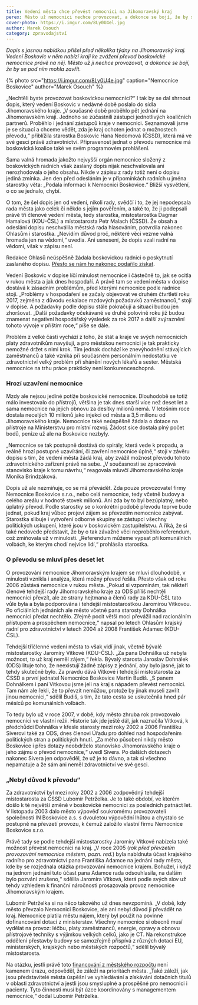 ```yaml
---
title: Vedení města chce převést nemocnici na Jihomoravský kraj
perex: Město už nemocnici nechce provozovat, a dokonce se bojí, že by se pod ním mohla zavřít.
cover-photo: https://i.imgur.com/8Ly0U4el.jpg
author: Marek Osouch
category: zpravodajství
---
```


*Dopis s jasnou nabídkou přišel před několika týdny na Jihomoravský kraj. Vedení Boskovic v něm nabízí kraji ke zvážení převod boskovické nemocnice právě na něj. Město už ji nechce provozovat, a dokonce se bojí, že by se pod ním mohla zavřít.*

{% photo src="https://i.imgur.com/8Ly0U4e.jpg" caption="Nemocnice Boskovice" author="Marek Osouch" %}

„Nechtěli byste provozovat boskovickou nemocnici?“ I tak by se dal shrnout dopis, který vedení Boskovic v nedávné době poslalo do sídla Jihomoravského kraje. „V současné době proběhlo pět jednání na Jihomoravském kraji. Jednoho se zúčastnili zástupci jednotlivých koaličních partnerů. Proběhlo i jednání zástupců kraje v nemocnici. Seznamovali jsme je se situací a chceme vědět, zda je kraj ochoten jednat o možnostech převodu,“ přiblížila starostka Boskovic Hana Nedomová (ČSSD), která má ve své gesci právě zdravotnictví. Připravenost jednat o převodu nemocnice má boskovická koalice také ve svém programovém prohlášení.

Sama valná hromada jakožto nejvyšší orgán nemocnice složený z boskovických radních však zaslaný dopis nijak neschvalovala ani nerozhodovala o jeho obsahu. Nikde v zápisu z rady totiž není o dopisu jediná zmínka. Jen den před odesláním je v připomínkách radních u jména starostky věta: „Podala informaci k Nemocnici Boskovice.“ Bližší vysvětlení, o co se jednalo, chybí.

O tom, že šel dopis jen od vedení, nikoli rady, svědčí i to, že jej nepodepsala rada města jako celek či někdo s jejím pověřením, a také to, že ji podepsali právě tři členové vedení města, tedy starostka, místostarostka Dagmar Hamalová (KDU-ČSL) a místostarosta Petr Malach (ČSSD). Že obsah a odeslání dopisu neschválila městská rada hlasováním, potvrdila nakonec Ohlasům i starostka. „Nevidím důvod proč, některé věci vezme valná hromada jen na vědomí,“ uvedla. Ani usnesení, že dopis vzali radní na vědomí, však v zápisu není.

Redakce Ohlasů neúspěšně žádala boskovickou radnici o poskytnutí zaslaného dopisu. [Přesto se nám ho nakonec podařilo získat](http://data.ohlasy.info/2017/prevod-nemocnice.pdf). 

Vedení Boskovic v dopise líčí minulost nemocnice i částečně to, jak se ocitla v rukou města a jak dnes hospodaří. A právě tam se vedení města v dopise dostává k zásadním problémům, před kterými nemocnice podle radnice stojí. „Problémy v hospodaření se začaly objevovat ve druhém čtvrtletí roku 2017, zejména z důvodu eskalace mzdových požadavků zaměstnanců,“ stojí v dopise. A požadavky podle dopisu stále pokračují a situaci budou jen zhoršovat. „Další požadavky očekávané ve druhé polovině roku již budou znamenat negativní hospodářský výsledek za rok 2017 a další zvýraznění tohoto vývoje v příštím roce,“ píše se dále.

Problém z velké části vychází z toho, že stát a kraje ve svých nemocnicích platy zdravotníkům navyšují, a pro městskou nemocnici je tak prakticky nemožné držet s nimi krok. Tím jednak dochází ke znevýhodnění stávajících zaměstnanců a také vzniká při současném personálním nedostatku ve zdravotnictví velký problém při shánění nových lékařů a sester. Městská nemocnice na trhu práce prakticky není konkurenceschopná.

### Hrozí uzavření nemocnice

Mzdy ale nejsou jediné potíže boskovické nemocnice. Dlouhodobě se totiž málo investovalo do přístrojů, většina je tak dnes starší více než deset let a sama nemocnice na jejich obnovu za desítky milionů nemá. V letošním roce dostala necelých 10 milionů jako injekci od města a 3,5 milionu od Jihomoravského kraje. Nemocnice také neúspěšně žádala o dotace na přístroje na Ministerstvu pro místní rozvoj. Žádost sice dostala plný počet bodů, peníze už ale na Boskovice nezbyly.

„Nemocnice se tak postupně dostává do spirály, která vede k propadu, a reálně hrozí postupné uzavírání, či zavření nemocnice úplně,“ stojí v závěru dopisu s tím, že vedení města žádá kraj, aby zvážil možnost převodu tohoto zdravotnického zařízení právě na sebe. „V současnosti se zpracovává stanovisko kraje k tomu návrhu,“ reagovala mluvčí Jihomoravského kraje Monika Brindzáková.

Dopis už ale nezmiňuje, co se má převádět. Zda pouze provozovatel firmy Nemocnice Boskovice s.r.o., nebo celá nemocnice, tedy včetně budovy a celého areálu v hodnotě stovek milionů. Ani zda by to byl bezúplatný, nebo úplatný převod. Podle starostky se o konkrétní podobě převodu teprve bude jednat, pokud kraj vůbec projeví zájem se převzetím nemocnice zabývat. Starostka slibuje i vytvoření odborné skupiny se zástupci všechny politických uskupení, které jsou v boskovickém zastupitelstvu. A říká, že si také nedovede představit, že by o tak závažné věci neproběhlo referendum, což zmiňovala už v minulosti. „Referendum můžeme vypsat při komunálních volbách, ke kterým chodí nejvíce lidí,“ prohlásila starostka.

### O převodu se mluví přes deset let

O provozování nemocnice Jihomoravským krajem se mluví dlouhodobě, v minulosti vznikla i analýza, která možný převod řešila. Přesto však od roku 2006 zůstává nemocnice v rukou města. „Pokud si vzpomínám, tak někteří členové tehdejší rady Jihomoravského kraje za ODS příliš nechtěli nemocnici převzít, ale ze strany hejtmana a členů rady za KDU-ČSL tato vůle byla a byla podporována i tehdejší místostarostkou Jaromírou Vítkovou. Po oficiálních jednáních ale město včetně pana starosty Dohnálka nemocnici předat nechtělo. Zřejmě pocit větší moci převážil nad racionálním přístupem a prospěchem nemocnice,“ napsal po letech Ohlasům krajský radní pro zdravotnictví v letech 2004 až 2008 František Adamec (KDU-ČSL).

Tehdejší tříčlenné vedení města to však vidí jinak, včetně bývalé místostarostky Jaromíry Vítkové (KDU-ČSL). „Za pana Dohnálka už nebyla možnost, to už kraj neměl zájem,“ řekla. Bývalý starosta Jaroslav Dohnálek (ODS) lituje toho, že neexistují žádné zápisy z jednání, aby bylo jasné, jak to tehdy skutečně bylo. Za pravdu dává Vítkové i tehdejší místostarosta za ČSSD a první jednatel Nemocnice Boskovice Martin Budiš. „S panem Dohnálkem i paní Vítkovou jsme jeli na kraj s nápadem převést nemocnici. Tam nám ale řekli, že to převzít nemůžou, protože by jinak museli zavřít jinou nemocnici,“ sdělil Budiš, s tím, že tato cesta se uskutečnila hned pár měsíců po komunálních volbách.

To tedy bylo už v roce 2007, v době, kdy město zhruba rok provozovalo nemocnici ve vlastní režii. Historie tak jde ještě dál, jak naznačila Vítková, k předchůdci Dohnálka v křesle starosty mezi roky 2002 a 2006 Františku Siverovi také za ODS, dnes členovi Úřadu pro dohled nad hospodařením politických stran a politických hnutí. „Za mého působení nikdy město Boskovice i přes dotazy neobdrželo stanovisko Jihomoravského kraje o jeho zájmu o převod nemocnice,“ uvedl Sivera. Po dalších dotazech nakonec Sivera jen odpověděl, že už je to dávno, a tak si všechno nepamatuje a že sám ani neměl zdravotnictví ve své gesci.

### „Nebyl důvod k převodu“

Za zdravotnictví byl mezi roky 2002 a 2006 zodpovědný tehdejší místostarosta za ČSSD Lubomír Petrželka. Je to také období, ve kterém došlo k té největší změně v boskovické nemocnici za posledních patnáct let. V listopadu 2003 dalo město výpověď soukromému provozovateli společnosti IN Boskovice a.s. s dvouletou výpovědní lhůtou a chystalo se postupně na převzetí provozu, k čemuž založilo vlastní firmu Nemocnice Boskovice s.r.o. 

Právě tady se podle tehdejší místostarostky Jaromíry Vítkové nabízela také možnost převést nemocnici na kraj. „V roce 2005 (*rok před převzetím provozování nemocnice městem, pozn. red.*) byla nabídnuta účast krajského radního pro zdravotnictví pana Františka Adamce na jednání rady města, kde by se rozjednala otázka provozování nemocnice krajem. Bohužel, i když na jednom jednání tuto účast pana Adamce rada odsouhlasila, na dalším bylo pozvání zrušeno,“ sdělila Jaromíra Vítková, která podle svých slov už tehdy vzhledem k finanční náročnosti prosazovala provoz nemocnice Jihomoravským krajem.

Lubomír Petrželka si na něco takového už dnes nevzpomíná. „V době, kdy město převzalo Nemocnici Boskovice, ale ani nebyl důvod ji převádět na kraj. Nemocnice platila městu nájem, který byl použit na povinné dofinancování dotací z ministerstev. Všechny nemocnice si obecně musí vydělat na provoz: léčbu, platy zaměstnanců, energie, opravy a obnovu přístrojové techniky s výjimkou velkých celků, jako je CT. Na rekonstrukce oddělení přestavby budovy se samozřejmě přispívá z různých dotací EU, ministerských, krajských nebo městských rozpočtů,“ sdělil bývalý místostarosta.

Na otázku, jestli právě toto [financování z městského rozpočtu](http://www.ohlasy.info/clanky/2016/03/hospodareni-nemocnice.html) není kamenem úrazu, odpověděl, že záleží na prioritách města. „Také záleží, jak jsou představitelé města úspěšní ve vyhledávání a získávání dotačních titulů v oblasti zdravotnictví a jestli jsou smysluplné a prospěšné pro nemocnici i pacienty. Tyto činnosti musí být úzce koordinovány s managementem nemocnice,“ dodal Lubomír Petrželka.